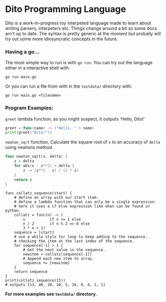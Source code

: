 # Dito Programming Language

Dito is a work-in-progress toy interpeted language made to learn about writing parsers, interpeters etc. Things change around a bit so some docs arn't up to date. The syntax is
pretty generic at the moment but probally will try out some more idiosyncratic concepts in the future.

### Having a go...

The most simple way to run is with `go run`. You can try out the language either in a interactive shell with:

    go run main.go

Or you can run a file from with in the `testdata/` directory with:

    go run main.go <filename>


### Program Examples:

`greet` lambda function, as you might suspect, it outputs 'Hello, Dito!'
```go
greet = func(name) -> ("Hello, " + name)
print(greet("Dito!"))
```

`newton_sqrt` function, Calculate the square root of `x` to an accuracy of
`delta` using newtons method.
```go
func newton_sqrt(x, delta) {
    z = delta
    for abs(x - z**2) > delta {
        z -= (z**2 - x) / (2 * x)
    }
    return z
}
```

```
func collatz_sequence(start) {
    # define an array with our start item.
    # define a lambda function that can only be a single expression.
    # here it uses a if else expression like what can be found in python.
    collatz = func(n) -> (
        n           if n <= 1 else
        n / 2       if n % 2 == 0 else
        3 * n + 1)
    sequence = [start]
    # use a while style for loop to keep adding to the sequence.
    # checking the item at the last index of the sequence.
    for sequence[-1] > 1 {
        # Get the next value in the sequence.
        newitem = collatz(sequence[-1])
        # Append each new item to array.
        sequence += [newitem]
    }
    return sequence
}
print(collatz_sequence(13))
# outputs [13, 40, 20, 10, 5, 16, 8, 4, 2, 1]
```

**For more examples see `testdata/` directory.**

